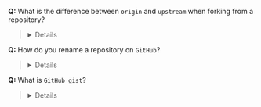 **Q:** What is the difference between `origin` and `upstream` when forking from a repository?

> <details> When a repository is forked and then cloned, it has a default remote called origin which points to the fork on github and not the original repository it was forked from. <br><br> Upstream will be used to fetch from the original repository in order to keep your clone in sync with the project you're contributing to.

</details>

**Q:** How do you rename a repository on `GitHub`?

> <details> In order to rename a repository on GitHub, you will have to click on settings within the repository itself, then under options you will see Repository name and underneath that you would type in the new name you want your repository to be. </details>

**Q:** What is `GitHub gist`?

> <details> GitHub gists is an additional feature provided by GitHub, which is a simple way to share code snippets with others, often used when you want to share a piece of code you've implemented. It also can be hidden from search engines but visible to anyone you share a link with. </details>
